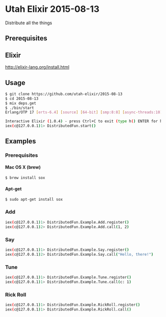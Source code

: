 # Utah Elixir 2015-08-13

Distribute all the things

Prerequisites
-------------

## Elixir

http://elixir-lang.org/install.html

Usage
-----

```sh
$ git clone https://github.com/utah-elixir/2015-08-13
$ cd 2015-08-13
$ mix deps.get
$ ./bin/start
Erlang/OTP 17 [erts-6.4] [source] [64-bit] [smp:8:8] [async-threads:10] [hipe] [kernel-poll:false] [dtrace]

Interactive Elixir (1.0.4) - press Ctrl+C to exit (type h() ENTER for help)
iex(c@127.0.0.1)1> DistributedFun.start()
```

## Examples

### Prerequisites

#### Mac OS X (brew)

```sh
$ brew install sox
```

#### Apt-get

```sh
$ sudo apt-get install sox
```

### Add

```sh
iex(c@127.0.0.1)1> DistributedFun.Example.Add.register()
iex(c@127.0.0.1)2> DistributedFun.Example.Add.call(1, 2)
```

### Say

```sh
iex(c@127.0.0.1)1> DistributedFun.Example.Say.register()
iex(c@127.0.0.1)2> DistributedFun.Example.Say.call("Hello, there!")
```

### Tune

```sh
iex(c@127.0.0.1)1> DistributedFun.Example.Tune.register()
iex(c@127.0.0.1)1> DistributedFun.Example.Tune.call(c: 1)
```

### Rick Roll
```sh
iex(c@127.0.0.1)1> DistributedFun.Example.RickRoll.register()
iex(c@127.0.0.1)1> DistributedFun.Example.RickRoll.call()
```
